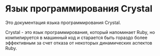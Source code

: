 # Язык программирования Crystal

Это документация языка программирования Crystal.

Crystal - это язык программирования, который напоминает Ruby, но компилируется в машинный код и старается быть гораздо более эффективным за счет отказа от некоторых динамических аспектов Ruby.
